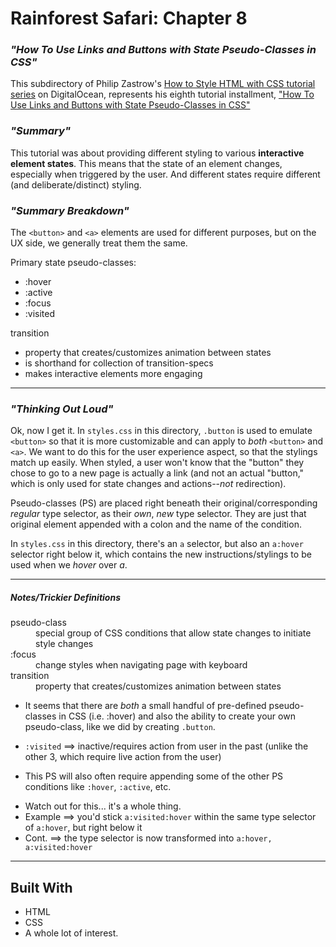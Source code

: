 
# __Rainforest Safari: Chapter 8__

### _"How To Use Links and Buttons with State Pseudo-Classes in CSS"_

This subdirectory of Philip Zastrow's [How to Style HTML with CSS tutorial series](https://www.digitalocean.com/community/tutorial_series/how-to-style-html-with-css) on DigitalOcean, represents his eighth tutorial installment, ["How To Use Links and Buttons with State Pseudo-Classes in CSS"](https://www.digitalocean.com/community/tutorials/how-to-use-links-and-buttons-with-state-pseudo-classes-in-css)

### _"Summary"_

This tutorial was about providing different styling to various **interactive element states**. This means that the state of an element changes, especially when triggered by the user. And different states require different (and deliberate/distinct) styling.

### _"Summary Breakdown"_

The `<button>` and `<a>` elements are used for different purposes, but on the UX side, we generally treat them the same.

Primary state pseudo-classes:
* :hover
* :active
* :focus
* :visited

transition
* property that creates/customizes animation between states
* is shorthand for collection of transition-specs
* makes interactive elements more engaging

---

### _"Thinking Out Loud"_

Ok, now I get it. In `styles.css` in this directory, `.button` is used to emulate `<button>` so that it is more customizable and can apply to _both_ `<button>` and `<a>`. We want to do this for the user experience aspect, so that the stylings match up easily. When styled, a user won't know that the "button" they chose to go to a new page is actually a link (and not an actual "button," which is only used for state changes and actions--_not_ redirection). 

Pseudo-classes (PS) are placed right beneath their original/corresponding _regular_ type selector, as their _own_, _new_ type selector. They are just that original element appended with a colon and the name of the condition. 

In `styles.css` in this directory, there's an `a` selector, but also an `a:hover` selector right below it, which contains the new instructions/stylings to be used when we _hover_ over _a_.

---

##### _Notes/Trickier Definitions_

<dl>
    <dt>pseudo-class</dt>
    <dd>special group of CSS conditions that allow state changes to initiate style changes</dd>
    <dt>:focus</dt>
    <dd>change styles when navigating page with keyboard</dd>
    <dt>transition</dt>
    <dd>property that creates/customizes animation between states</dd>
</dl>

* It seems that there are _both_ a small handful of pre-defined pseudo-classes in CSS (i.e. :hover) and also the ability to create your own pseudo-class, like we did by creating `.button`.

* `:visited` ==> inactive/requires action from user in the past (unlike the other 3, which require live action from the user) 
- This PS will also often require appending some of the other PS conditions like `:hover`, `:active`, etc.
+ Watch out for this... it's a whole thing.
+ Example ==> you'd stick `a:visited:hover` within the same type selector of `a:hover`, but right below it
+ Cont. ==> the type selector is now transformed into `a:hover, a:visited:hover`

---

 ## Built With

- HTML
- CSS
- A whole lot of interest.